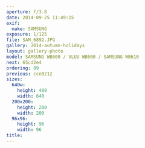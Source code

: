 ```yaml
---
aperture: f/3.8
date: 2014-09-25 11:49:15
exif:
  make: SAMSUNG
exposure: 1/125
file: SAM_6892.JPG
gallery: 2014-autumn-holidays
layout: gallery-photo
model: SAMSUNG WB600 / VLUU WB600 / SAMSUNG WB610
next: 65cd2e4
ordering: 89
previous: cce0212
sizes:
  640w:
    height: 480
    width: 640
  200x200:
    height: 200
    width: 200
  96x96:
    height: 96
    width: 96
title: 
---
```

